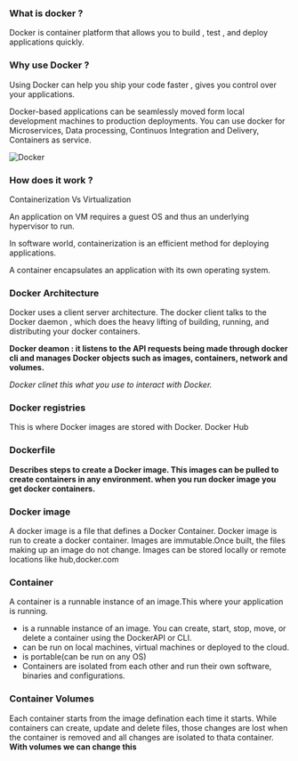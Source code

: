 ### What is docker ?
Docker is container platform that allows you to build , test , and deploy applications quickly.

### Why use Docker ?
Using Docker can help you ship your code faster , gives you control over your applications.

Docker-based applications can be seamlessly moved form local development machines to production deployments. You can use docker for Microservices, Data processing, Continuos Integration and Delivery, Containers as service.

![Docker](https://dev-to-uploads.s3.amazonaws.com/i/3puuhxmfe85kcfxn0jtm.png)

### How does it work ?
Containerization Vs Virtualization

An application on VM requires a guest OS and thus an underlying hypervisor to run.

In software world, containerization is an efficient method for deploying applications.

A container encapsulates an application with its own operating system.

### Docker Architecture 
Docker uses a client server architecture. The docker client talks to the Docker daemon , which does the heavy lifting of building, running, and distributing your docker containers.

**Docker deamon : it listens to the API requests being made through docker cli and manages Docker objects such as images, containers, network and volumes.**

*Docker clinet this what you use to interact with Docker.*

### Docker registries
This is where Docker images are stored with Docker.
Docker Hub

### Dockerfile
**Describes steps to create a Docker image. This images can be pulled to create containers in any environment.
when you run docker image you get docker containers.**

### Docker image
A docker image is a file that defines a Docker Container.
Docker image is run to create a docker container. Images are immutable.Once built, the files making up an image do not change.
Images can be stored locally or remote locations like hub,docker.com

### Container
A container is a runnable instance of an image.This where your application is running.
- is a runnable instance of an image. You can create, start, stop, move, or delete a container
using the DockerAPI or CLI.
- can be run on local machines, virtual machines or deployed to the cloud.
- is portable(can be run on any OS)
- Containers are isolated from each other and run their own software, binaries and configurations.

### Container Volumes
Each container starts from the image defination each time it starts.
While containers can create, update and delete files, those changes are lost when the container is removed and 
all changes are isolated to thata container.
**With volumes we can change this**
